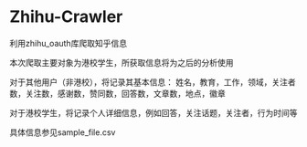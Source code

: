 # Zhihu-Crawler
利用zhihu_oauth库爬取知乎信息

本次爬取主要对象为港校学生，所获取信息将为之后的分析使用

对于其他用户（非港校），将记录其基本信息：
姓名，教育，工作，领域，关注者数，关注数，感谢数，赞同数，回答数，文章数，地点，徽章

对于港校学生，将记录个人详细信息，例如回答，关注话题，关注者，行为时间等

具体信息参见sample_file.csv
